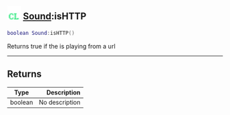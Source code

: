 ## <img src="../../.gitbook/assets/client.png" width="32" height="32" /> [Sound](../sound/README.md):isHTTP

```lua
boolean Sound:isHTTP()
```

Returns true if the is playing from a url<br>

-----------------
## Returns

| Type   | Description |
| ------ | ----------: |
| boolean | No description |

